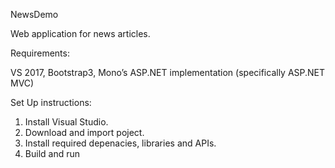 NewsDemo

Web application for news articles.

Requirements:

VS 2017, Bootstrap3, Mono’s ASP.NET implementation (specifically ASP.NET MVC)

Set Up instructions:

1. Install Visual Studio.
2. Download and import poject.
3. Install required depenacies, libraries and APIs.
4. Build and run

